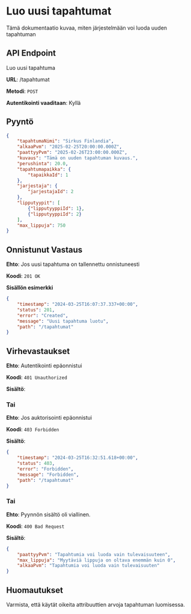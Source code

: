 # Luo uusi tapahtumat
Tämä dokumentaatio kuvaa, miten järjestelmään voi luoda uuden tapahtuman

## API Endpoint
Luo uusi tapahtuma

**URL**: /tapahtumat

**Metodi**: `POST`

**Autentikointi vaaditaan**: Kyllä

## Pyyntö

```Json
{
    "tapahtumaNimi": "Sirkus Finlandia",
    "alkaaPvm": "2025-02-25T20:00:00.000Z",
    "paattyyPvm": "2025-02-26T23:00:00.000Z",
    "kuvaus": "Tämä on uuden tapahtuman kuvaus.",
    "perushinta": 20.0,
    "tapahtumapaikka": {
        "tapaikkaId": 1
    },
    "jarjestaja": {
        "jarjestajaId": 2
    },
    "lipputyypit": [
        {"lipputyyppiId": 1},
        {"lipputyyppiId": 2}
    ],
    "max_lippuja": 750
}
```

## Onnistunut Vastaus
**Ehto**: Jos uusi tapahtuma on tallennettu onnistuneesti

**Koodi**: `201 OK`

**Sisällön esimerkki**
```json
{
    "timestamp": "2024-03-25T16:07:37.337+00:00",
    "status": 201,
    "error": "Created",
    "message": "Uusi tapahtuma luotu",
    "path": "/tapahtumat"
}
```
## Virhevastaukset

**Ehto**: Autentikointi epäonnistui

**Koodi**: `401 Unauthorized`

**Sisältö**:

### Tai

**Ehto**: Jos auktorisointi epäonnistui

**Koodi**: `403 Forbidden`

**Sisältö**:
```json
{
    "timestamp": "2024-03-25T16:32:51.618+00:00",
    "status": 403,
    "error": "Forbidden",
    "message": "Forbidden",
    "path": "/tapahtumat"
}
```

### Tai

**Ehto**: Pyynnön sisältö oli viallinen.

**Koodi**: `400 Bad Request`

**Sisältö**:
```json
{
    "paattyyPvm": "Tapahtumia voi luoda vain tulevaisuuteen",
    "max_lippuja": "Myytäviä lippuja on oltava enemmän kuin 0",
    "alkaaPvm": "Tapahtumia voi luoda vain tulevaisuuten"
}
```

## Huomautukset
Varmista, että käytät oikeita attribuuttien arvoja tapahtuman luomisessa.